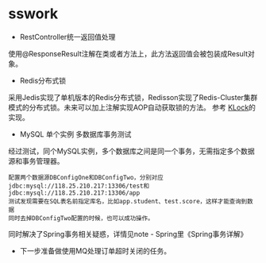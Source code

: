 # sswork
- RestController统一返回值处理

使用@ResponseResult注解在类或者方法上，此方法返回值会被包装成Result对象。

- Redis分布式锁

采用Jedis实现了单机版本的Redis分布式锁，Redisson实现了Redis-Cluster集群模式的分布式锁。未来可以加上注解实现AOP自动获取锁的方法。
参考 [KLock](https://gitee.com/kekingcn/spring-boot-klock-starter)的实现。

- MySQL 单个实例 多数据库事务测试
 
经过测试，同个MySQL实例，多个数据库之间是同一个事务，无需指定多个数据源和事务管理器。
```
配置两个数据源DBConfigOne和DBConfigTwo，分别对应jdbc:mysql://118.25.210.217:13306/test和jdbc:mysql://118.25.210.217:13306/app
测试发现需要在SQL表名前指定库名，比如app.student、test.score，这样才能查询到数据
同时去掉DBConfigTwo配置的时候，也可以成功操作。
```
同时解决了Spring事务相关疑惑，详情见note - Spring里《Spring事务详解》

- 下一步准备做使用MQ处理订单超时关闭的任务。


